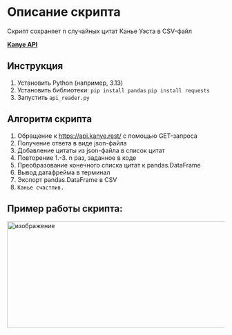 # Описание скрипта
Скрипт сохраняет n случайных цитат Канье Уэста в CSV-файл

[**Kanye API**](https://api.kanye.rest/)
## Инструкция
1. Установить Python (например, 3.13)
2. Установить библиотеки:
    `pip install pandas`
    `pip install requests`
3. Запустить `api_reader.py`
## Алгоритм скрипта
1. Обращение к https://api.kanye.rest/ с помощью GET-запроса
2. Получение ответа в виде json-файла
3. Добавление цитаты из json-файла в список цитат
4. Повторение 1.-3. n раз, заданное в коде
5. Преобразование конечного списка цитат к pandas.DataFrame
6. Вывод датафрейма в терминал
7. Экспорт pandas.DataFrame в CSV
8. `Канье счастлив.`
## Пример работы скрипта:
<img width="980" height="247" alt="изображение" src="https://github.com/user-attachments/assets/4cb2e2fa-6f03-4191-91ee-f062fdd910a4" />




